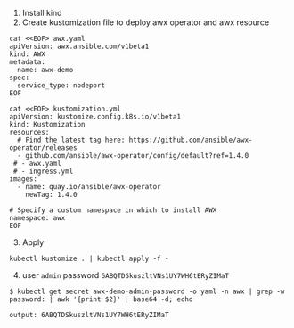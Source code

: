 1. Install kind
2. Create kustomization file to deploy awx operator and awx resource
```
cat <<EOF> awx.yaml
apiVersion: awx.ansible.com/v1beta1
kind: AWX
metadata:
  name: awx-demo
spec:
  service_type: nodeport
EOF
```
```
cat <<EOF> kustomization.yml
apiVersion: kustomize.config.k8s.io/v1beta1
kind: Kustomization
resources:
  # Find the latest tag here: https://github.com/ansible/awx-operator/releases
  - github.com/ansible/awx-operator/config/default?ref=1.4.0
 # - awx.yaml
 # - ingress.yml 
images:
  - name: quay.io/ansible/awx-operator
    newTag: 1.4.0

# Specify a custom namespace in which to install AWX
namespace: awx
EOF
```
3. Apply
```
kubectl kustomize . | kubectl apply -f -
```
4. user `admin` password `6ABQTDSkuszltVNs1UY7WH6tERyZIMaT`
```
$ kubectl get secret awx-demo-admin-password -o yaml -n awx | grep -w password: | awk '{print $2}' | base64 -d; echo

output: 6ABQTDSkuszltVNs1UY7WH6tERyZIMaT
```
